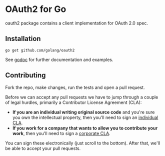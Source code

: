 # OAuth2 for Go

oauth2 package contains a client implementation for OAuth 2.0 spec.

## Installation

~~~~
go get github.com/golang/oauth2
~~~~

See [godoc](http://godoc.org/github.com/golang/oauth2) for further documentation and examples.

## Contributing

Fork the repo, make changes, run the tests and open a pull request.

Before we can accept any pull requests
we have to jump through a couple of legal hurdles,
primarily a Contributor License Agreement (CLA):

- **If you are an individual writing original source code**
  and you're sure you own the intellectual property,
  then you'll need to sign an [individual CLA](http://code.google.com/legal/individual-cla-v1.0.html).
- **If you work for a company that wants to allow you to contribute your work**,
  then you'll need to sign a [corporate CLA](http://code.google.com/legal/corporate-cla-v1.0.html).

You can sign these electronically (just scroll to the bottom).
After that, we'll be able to accept your pull requests.
